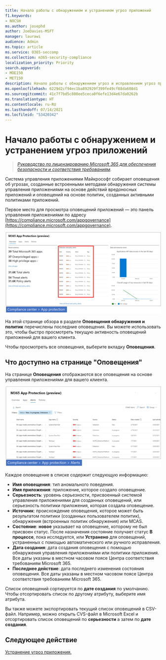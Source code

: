 ```yaml
---
title: Начало работы с обнаружением и устранением угроз приложений
f1.keywords:
- NOCSH
ms.author: josephd
author: JoeDavies-MSFT
manager: laurawi
audience: Admin
ms.topic: article
ms.service: O365-seccomp
ms.collection: m365-security-compliance
localization_priority: Priority
search.appverid:
- MOE150
- MET150
description: Начало работы с обнаружением угроз и исправлением угроз приложений.
ms.openlocfilehash: 6229d2cf94ec1ba892929f399fe49cf88da608d1
ms.sourcegitcommit: 41c7f7bd5c808ee5ceca0f6efe13d4e67da0262b
ms.translationtype: HT
ms.contentlocale: ru-RU
ms.lasthandoff: 07/14/2021
ms.locfileid: "53420342"
---
```

# <a name="get-started-with-app-threat-detection-and-remediation"></a>Начало работы с обнаружением и устранением угроз приложений

>*[Руководство по лицензированию Microsoft 365 для обеспечения безопасности и соответствия требованиям](https://aka.ms/ComplianceSD).*

Система управления приложениями Майкрософт собирает оповещения об угрозах, созданные встроенными методами обнаружения системы управления приложениями на основе действий вредоносных приложений и оповещений на основе политик, созданных активными политиками приложений.

Первое место для просмотра оповещений приложений — это панель управления приложениями по адресу [https://compliance.microsoft.com/appgovernance](https://compliance.microsoft.com/appgovernance).

![Страница обзора управления приложениями в Центре соответствия требованиям Microsoft 365 с выделенным разделом "Оповещения обнаружения и политик".](..\media\manage-app-protection-governance\mapg-cc-overview-alerts.png)

На этой странице обзора в разделе **Оповещения обнаружения и политик** перечислены последние оповещения. Вы можете использовать это, чтобы быстро просмотреть текущую активность оповещений приложений для вашего клиента.

Чтобы просмотреть все оповещения, выберите вкладку **Оповещения**.

## <a name="whats-available-on-the-alerts-page"></a>Что доступно на странице "Оповещения"

На странице **Оповещения** отображаются все оповещения на основе управления приложениями для вашего клиента.

![Страница сводки оповещений системы управления приложениями в Центре соответствия требованиям Microsoft 365](..\media\manage-app-protection-governance\mapg-cc-alerts.png)

Каждое оповещение в списке содержит следующую информацию:

- **Имя оповещения**: тип аномального поведения.
- **Имя приложения**: приложение, которое создало оповещение.
- **Серьезность**: уровень серьезности, присвоенный системой управления приложениями для созданных оповещений, или серьезность политики приложения, которая создала оповещение.
- **Источник**: происхождение оповещения, которое может быть результатом политики (созданных пользователем политик), обнаружения (встроенных политик обнаружения) или MCAS.
- **Состояние**: **новое** указывает на оповещение, которому не был присвоен статус. После назначения состояние получает статус **В процессе**, пока исследуется, или **Устранено** для оповещений, устраненных с помощью автоматического или ручного исправления.
- **Дата создания**: дата создания оповещения с помощью обнаружения управления приложениями или политики приложения. Все даты указаны в местном часовом поясе Центра соответствия требованиям Microsoft 365.
- **Последнее действие**: дата последнего изменения состояния оповещения. Все даты указаны в местном часовом поясе Центра соответствия требованиям Microsoft 365.

Список оповещений сортируется по **дате создания** по умолчанию. Чтобы отсортировать список по другому атрибуту, выберите имя атрибута.

Вы также можете экспортировать текущий список оповещений в CSV-файл. Например, можно открыть CVS-файл в Microsoft Excel и отсортировать список оповещений по **серьезности** а затем по **дате создания**.

## <a name="next-step"></a>Следующее действие

[Устранение угроз приложения.](app-governance-detect-remediate-detect-threats.md)
